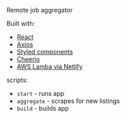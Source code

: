 Remote job aggregator

Built with:
- [React](https://reactjs.org/)
- [Axios](https://github.com/axios/axios)
- [Styled components](https://styled-components.com/)
- [Cheerio](https://cheerio.js.org/)
- [AWS Lamba via Netlify](https://www.netlify.com/products/functions/)

scripts:
- `start` - runs app
- `aggregate` - scrapes for new listings
- `build` - builds app
